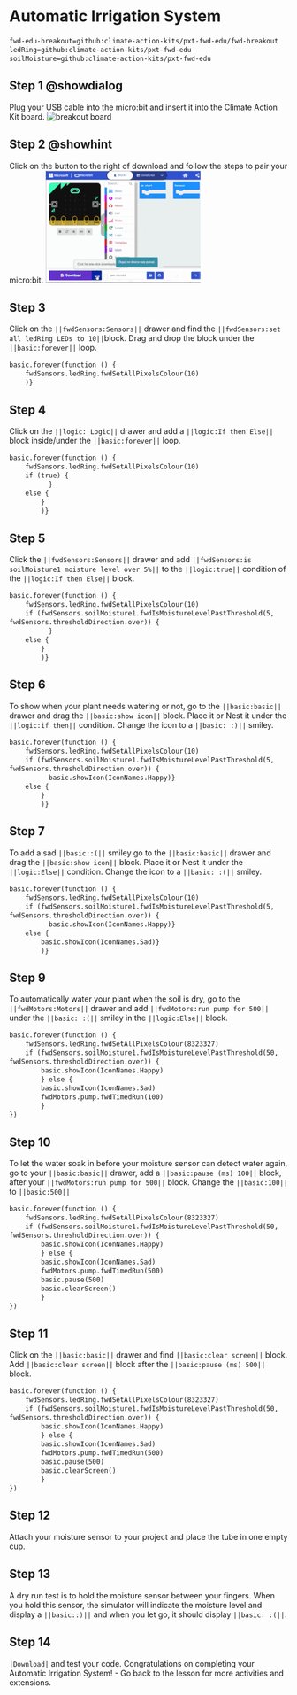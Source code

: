 # Automatic Irrigation System
```package
fwd-edu-breakout=github:climate-action-kits/pxt-fwd-edu/fwd-breakout
ledRing=github:climate-action-kits/pxt-fwd-edu
soilMoisture=github:climate-action-kits/pxt-fwd-edu
```
## Step 1 @showdialog
Plug your USB cable into the micro:bit and insert it into the 
Climate Action Kit board. 
![breakout board](https://raw.githubusercontent.com/mbakhtar/wind-turbine-lesson-tutorial/master/breakout-resized.png)

## Step 2 @showhint
Click on the button to the right of download and follow the steps to pair your micro:bit.
![pair gif](https://raw.githubusercontent.com/mbakhtar/iste-electric-vehicle-v1/master/pair%20microbit-280x203.gif)

## Step 3
Click on the ``||fwdSensors:Sensors||`` drawer and 
find the ``||fwdSensors:set all ledRing LEDs to 10||``block.
Drag and drop the block under the ``||basic:forever||`` loop.
```blocks
basic.forever(function () {
    fwdSensors.ledRing.fwdSetAllPixelsColour(10)
    )}
```
## Step 4
Click on the ``||logic: Logic||`` drawer and add a ``||logic:If then Else||``
block inside/under the ``||basic:forever||`` loop.
```blocks
basic.forever(function () {
    fwdSensors.ledRing.fwdSetAllPixelsColour(10)
    if (true) {
          } 
    else {
        }
        )}
```
## Step 5
Click the ``||fwdSensors:Sensors||`` drawer and add ``||fwdSensors:is soilMoisture1 moisture level over 5%||`` 
to the ``||logic:true||`` condition of the ``||logic:If then Else||`` block.
```blocks
basic.forever(function () {
    fwdSensors.ledRing.fwdSetAllPixelsColour(10)
    if (fwdSensors.soilMoisture1.fwdIsMoistureLevelPastThreshold(5, fwdSensors.thresholdDirection.over)) {
          } 
    else {
        }
        )}
```
## Step 6
To show when your plant needs watering or not, go to the ``||basic:basic||`` 
drawer and drag the ``||basic:show icon||`` block. 
Place it or Nest it under the ``||logic:if then||`` condition. 
Change the icon to a ``||basic: :)||`` smiley.
```blocks
basic.forever(function () {
    fwdSensors.ledRing.fwdSetAllPixelsColour(10)
    if (fwdSensors.soilMoisture1.fwdIsMoistureLevelPastThreshold(5, fwdSensors.thresholdDirection.over)) {
          basic.showIcon(IconNames.Happy)} 
    else {
        }
        )}
```
## Step 7
To add a sad ``||basic::(||`` smiley go to the ``||basic:basic||`` 
drawer and drag the ``||basic:show icon||`` block. 
Place it or Nest it under the ``||logic:Else||`` condition. 
Change the icon to a ``||basic: :(||`` smiley.
```blocks
basic.forever(function () {
    fwdSensors.ledRing.fwdSetAllPixelsColour(10)
    if (fwdSensors.soilMoisture1.fwdIsMoistureLevelPastThreshold(5, fwdSensors.thresholdDirection.over)) {
          basic.showIcon(IconNames.Happy)} 
    else {
        basic.showIcon(IconNames.Sad)}
        )}
```
## Step 9
To automatically water your plant when the soil is dry, go to the
``||fwdMotors:Motors||`` drawer  and add ``||fwdMotors:run pump for 500||`` under the 
 ``||basic: :(||`` smiley in the ``||logic:Else||`` block.
```blocks
basic.forever(function () {
    fwdSensors.ledRing.fwdSetAllPixelsColour(8323327)
    if (fwdSensors.soilMoisture1.fwdIsMoistureLevelPastThreshold(50, fwdSensors.thresholdDirection.over)) {
        basic.showIcon(IconNames.Happy)
        } else {
        basic.showIcon(IconNames.Sad)
        fwdMotors.pump.fwdTimedRun(100)
        }
})
```
## Step 10
To let the water soak in before your moisture sensor can detect water again, 
go to your ``||basic:basic||`` drawer, add a ``||basic:pause (ms) 100||`` block,
after your ``||fwdMotors:run pump for 500||`` block. 
Change the ``||basic:100||`` to ``||basic:500||``
```blocks
basic.forever(function () {
    fwdSensors.ledRing.fwdSetAllPixelsColour(8323327)
    if (fwdSensors.soilMoisture1.fwdIsMoistureLevelPastThreshold(50, fwdSensors.thresholdDirection.over)) {
        basic.showIcon(IconNames.Happy)
        } else {
        basic.showIcon(IconNames.Sad)
        fwdMotors.pump.fwdTimedRun(500)
        basic.pause(500)
        basic.clearScreen()
        }
})
```
## Step 11
Click on the ``||basic:basic||`` drawer and find ``||basic:clear screen||`` 
block. Add ``||basic:clear screen||`` block after the ``||basic:pause (ms) 500||``
block.
```blocks
basic.forever(function () {
    fwdSensors.ledRing.fwdSetAllPixelsColour(8323327)
    if (fwdSensors.soilMoisture1.fwdIsMoistureLevelPastThreshold(50, fwdSensors.thresholdDirection.over)) {
        basic.showIcon(IconNames.Happy)
        } else {
        basic.showIcon(IconNames.Sad)
        fwdMotors.pump.fwdTimedRun(500)
        basic.pause(500)
        basic.clearScreen()
        }
})
```
## Step 12
Attach your moisture sensor to your project and place the tube in one empty cup. 

## Step 13
A dry run test is to hold the moisture sensor between your fingers.
When you hold this sensor, the simulator will indicate the moisture level
and display a ``||basic::)||`` and when you let go, 
it should display ``||basic: :(||``.

## Step 14
``|Download|`` and test your code.
Congratulations on completing your Automatic Irrigation System! - Go back to the lesson for more activities and extensions.
